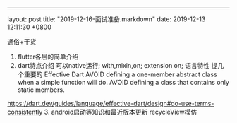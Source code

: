 ---
layout: post
title:  "2019-12-16-面试准备.markdown"
date:   2019-12-13 12:11:30 +0800

通俗+干货
1. flutter各层的简单介绍
2. dart特点介绍
可以native运行;
with,mixin,on;
extension on;
语言特性
	提几个重要的
Effective Dart
	AVOID defining a one-member abstract class when a simple function will do.
	AVOID defining a class that contains only static members.

https://dart.dev/guides/language/effective-dart/design#do-use-terms-consistently
3. android启动等知识和最近版本更新
recycleView模仿

 
 
    